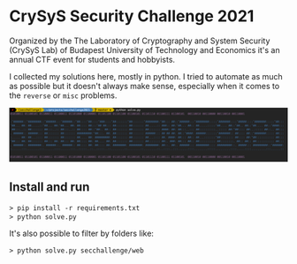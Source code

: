 # CrySyS Security Challenge 2021

Organized by the The Laboratory of Cryptography and System Security (CrySyS Lab) of 
Budapest University of Technology and Economics it's an annual CTF event for students
and hobbyists.

I collected my solutions here, mostly in python. I tried to automate as much as possible
but it doesn't always make sense, especially when it comes to the `reverse` or `misc` problems.

![](img.png)


## Install and run 

```
> pip install -r requirements.txt
> python solve.py
```

It's also possible to filter by folders like:

```
> python solve.py secchallenge/web
``` 
